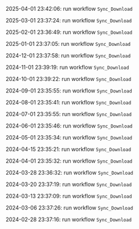 2025-04-01 23:42:06: run workflow `Sync_Download` 

2025-03-01 23:37:24: run workflow `Sync_Download` 

2025-02-01 23:36:49: run workflow `Sync_Download` 

2025-01-01 23:37:05: run workflow `Sync_Download` 

2024-12-01 23:37:58: run workflow `Sync_Download` 

2024-11-01 23:39:19: run workflow `Sync_Download` 

2024-10-01 23:39:22: run workflow `Sync_Download` 

2024-09-01 23:35:55: run workflow `Sync_Download` 

2024-08-01 23:35:41: run workflow `Sync_Download` 

2024-07-01 23:35:55: run workflow `Sync_Download` 

2024-06-01 23:35:46: run workflow `Sync_Download` 

2024-05-01 23:35:34: run workflow `Sync_Download` 

2024-04-15 23:35:21: run workflow `Sync_Download` 

2024-04-01 23:35:32: run workflow `Sync_Download` 

2024-03-28 23:36:32: run workflow `Sync_Download` 

2024-03-20 23:37:19: run workflow `Sync_Download` 

2024-03-13 23:37:09: run workflow `Sync_Download` 

2024-03-06 23:37:26: run workflow `Sync_Download` 

2024-02-28 23:37:16: run workflow `Sync_Download` 


